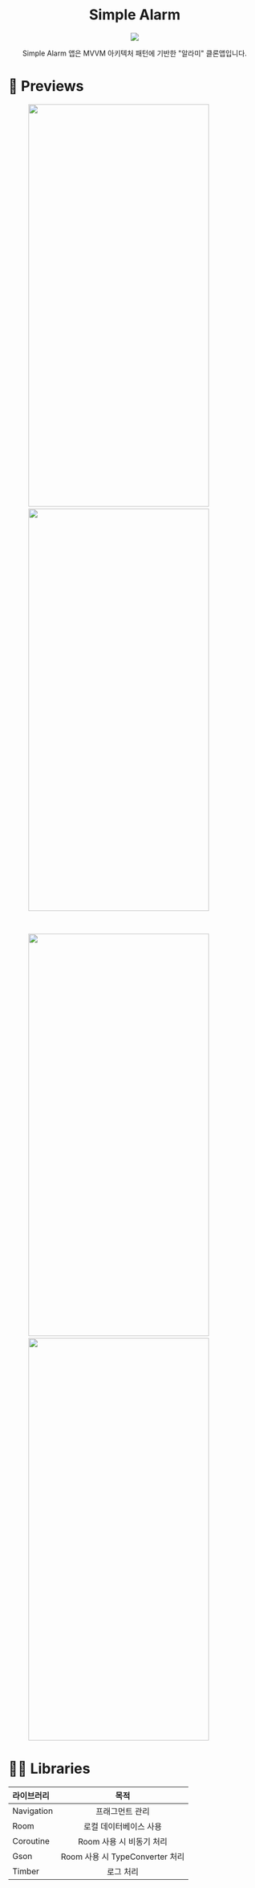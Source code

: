 # <div align="center">Simple Alarm</div>
 

<p align="center">
<img src="https://user-images.githubusercontent.com/52353492/182855502-b3aea0d0-c926-48c6-b7a2-6966ab91dc8a.svg">
</p>
<div align="center">Simple Alarm 앱은 MVVM 아키텍처 패턴에 기반한 "알라미" 클론앱입니다.</div> 

# 📱 Previews
<figure class="half">
<img src="https://user-images.githubusercontent.com/52353492/182881366-e809c050-4cee-40f2-8b58-d0c8203c63f1.png" width="360" height="800"/>
　　　
<img src="https://user-images.githubusercontent.com/52353492/182881413-ffba9cbe-e657-44fb-95fa-fc68677ef8fb.png" width="360" height="800"/>
</figure>

<br>

<figure class="half">
<img src="https://user-images.githubusercontent.com/52353492/182881432-c1748054-60c1-4cd6-8bbc-c4a099ce36c4.png" width="360" height="800"/>
　　　
<img src="https://user-images.githubusercontent.com/52353492/182881447-690d5769-6ed4-4fb1-a20e-c0d1f77e8af8.png" width="360" height="800"/>
</figure>

[comment]: <> (#🔥 Download)

[comment]: <> (여기서 [release]&#40;&#41; 앱을 다운로드 할 수 있습니다.)

# 🧑‍💻 Libraries

| 라이브러리 | 목적
|:----|:----:
| Navigation | 프래그먼트 관리 |
| Room | 로컬 데이터베이스 사용 |
| Coroutine | Room 사용 시 비동기 처리 |
| Gson | Room 사용 시 TypeConverter 처리 |
| Timber | 로그 처리 |

